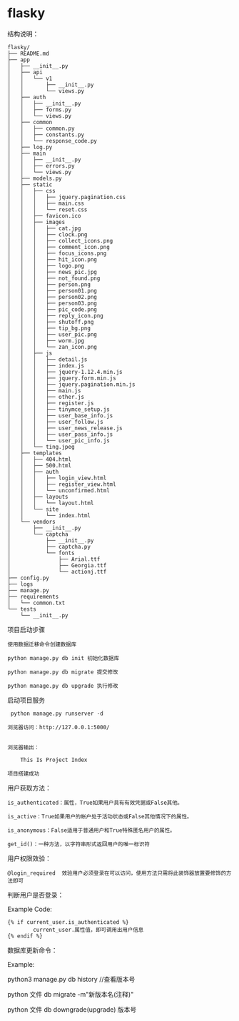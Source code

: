 # flasky

 结构说明：

	flasky/
	├── README.md
	├── app
	│   ├── __init__.py
	│   ├── api
	│   │   └── v1
	│   │       ├── __init__.py
	│   │       └── views.py
	│   ├── auth
	│   │   ├── __init__.py
	│   │   ├── forms.py
	│   │   └── views.py
	│   ├── common
	│   │   ├── common.py
	│   │   ├── constants.py
	│   │   └── response_code.py
	│   ├── log.py
	│   ├── main
	│   │   ├── __init__.py
	│   │   ├── errors.py
	│   │   └── views.py
	│   ├── models.py
	│   ├── static
	│   │   ├── css
	│   │   │   ├── jquery.pagination.css
	│   │   │   ├── main.css
	│   │   │   └── reset.css
	│   │   ├── favicon.ico
	│   │   ├── images
	│   │   │   ├── cat.jpg
	│   │   │   ├── clock.png
	│   │   │   ├── collect_icons.png
	│   │   │   ├── comment_icon.png
	│   │   │   ├── focus_icons.png
	│   │   │   ├── hit_icon.png
	│   │   │   ├── logo.png
	│   │   │   ├── news_pic.jpg
	│   │   │   ├── not_found.png
	│   │   │   ├── person.png
	│   │   │   ├── person01.png
	│   │   │   ├── person02.png
	│   │   │   ├── person03.png
	│   │   │   ├── pic_code.png
	│   │   │   ├── reply_icon.png
	│   │   │   ├── shutoff.png
	│   │   │   ├── tip_bg.png
	│   │   │   ├── user_pic.png
	│   │   │   ├── worm.jpg
	│   │   │   └── zan_icon.png
	│   │   ├── js
	│   │   │   ├── detail.js
	│   │   │   ├── index.js
	│   │   │   ├── jquery-1.12.4.min.js
	│   │   │   ├── jquery.form.min.js
	│   │   │   ├── jquery.pagination.min.js
	│   │   │   ├── main.js
	│   │   │   ├── other.js
	│   │   │   ├── register.js
	│   │   │   ├── tinymce_setup.js
	│   │   │   ├── user_base_info.js
	│   │   │   ├── user_follow.js
	│   │   │   ├── user_news_release.js
	│   │   │   ├── user_pass_info.js
	│   │   │   └── user_pic_info.js
	│   │   └── ting.jpeg
	│   ├── templates
	│   │   ├── 404.html
	│   │   ├── 500.html
	│   │   ├── auth
	│   │   │   ├── login_view.html
	│   │   │   ├── register_view.html
	│   │   │   └── unconfirmed.html
	│   │   ├── layouts
	│   │   │   └── layout.html
	│   │   └── site
	│   │       └── index.html
	│   └── vendors
	│       ├── __init__.py
	│       └── captcha
	│           ├── __init__.py
	│           ├── captcha.py
	│           └── fonts
	│               ├── Arial.ttf
	│               ├── Georgia.ttf
	│               └── actionj.ttf
	├── config.py
	├── logs
	├── manage.py
	├── requirements
	│   └── common.txt
	└── tests
	    └── __init__.py
 项目启动步骤

    使用数据迁移命令创建数据库

    python manage.py db init 初始化数据库

    python manage.py db migrate 提交修改

    python manage.py db upgrade 执行修改

 启动项目服务

     python manage.py runserver -d

    浏览器访问：http://127.0.0.1:5000/


    浏览器输出：

        This Is Project Index

    项目搭建成功

 用户获取方法：

    is_authenticated：属性，True如果用户具有有效凭据或False其他。

    is_active：True如果用户的帐户处于活动状态或False其他情况下的属性。

    is_anonymous：False适用于普通用户和True特殊匿名用户的属性。

    get_id()：一种方法，以字符串形式返回用户的唯一标识符

用户权限效验：

    @login_required  效验用户必须登录在可以访问，使用方法只需将此装饰器放置要修饰的方法即可


判断用户是否登录：

Example Code:

    {% if current_user.is_authenticated %}
            current_user.属性值，即可调用出用户信息
    {% endif %}


数据库更新命令：

Example:

python3 manage.py db history   //查看版本号

python 文件 db migrate -m"新版本名(注释)"

python 文件 db downgrade(upgrade) 版本号
